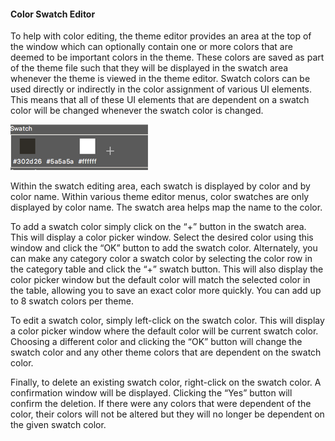 #### Color Swatch Editor

To help with color editing, the theme editor provides 
an area at the top of the window which can optionally contain one or more colors that are deemed to be important colors in the theme. These colors are saved as part of the theme file such that they will be displayed in the swatch area whenever the theme is viewed in the theme editor. Swatch colors can be used directly or indirectly in the color assignment of various UI elements. This means that all of these UI elements that are dependent on a swatch color will be changed whenever the swatch color is changed.

![](assets/Theme-Swatch-Panel.png "Theme Editor Swatch Panel")

Within the swatch editing area, each swatch is displayed by color and by color name. Within various theme editor menus, color swatches are only displayed by color name. The swatch area helps map the name to the color.

To add a swatch color simply click on the “+” button in the swatch area. This will display a color picker window. Select the desired color using this window and click the “OK” button to add the swatch color. Alternately, you can make any category color a swatch color by selecting the color row in the category table and click the “+” swatch button. This will also display the color picker window but the default color will match the selected color in the table, allowing you to save an exact color more quickly. You can add up to 8 swatch colors per theme.

To edit a swatch color, simply left-click on the swatch color. This will display a color picker window where the default color will be current swatch color. Choosing a different color and clicking the “OK” button will change the swatch color and any other theme colors that are dependent on the swatch color.

Finally, to delete an existing swatch color, right-click on the swatch color. A confirmation window will be displayed. Clicking the “Yes” button will confirm the deletion. If there were any colors that were dependent of the color, their colors will not be altered but they will no longer be dependent on the given swatch color.